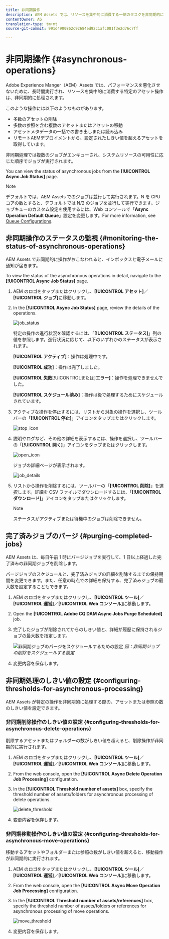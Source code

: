 ```yaml
---
title: 非同期操作
description: AEM Assets では、リソースを集中的に消費する一部のタスクを非同期的に処理することでパフォーマンスを最適化します。
contentOwner: AG
translation-type: tm+mt
source-git-commit: 991d4900862c92684ed92c1afc081f3e2d76c7ff

---
```



# 非同期操作 {#asynchronous-operations}

Adobe Experience Manger（AEM）Assets では、パフォーマンスを悪化させないために、長時間実行され、リソースを集中的に消費する特定のアセット操作は、非同期的に処理されます。

このような操作には以下のようなものがあります。

* 多数のアセットの削除
* 多数の参照を含む複数のアセットまたはアセットの移動
* アセットメタデータの一括での書き出しまたは読み込み
* リモートAEMデプロイメントから、設定されたしきい値を超えるアセットを取得しています。

非同期処理では複数のジョブがエンキューされ、システムリソースの可用性に応じた順序でジョブが実行されます。

You can view the status of asynchronous jobs from the **[!UICONTROL Async Job Status]** page.

>[!NOTE]
>
>デフォルトでは、AEM Assets でのジョブは並行して実行されます。N を CPU コアの数とすると、デフォルトでは N/2 のジョブを並行して実行できます。ジョブキューのカスタム設定を使用するには、Web コンソールで「**Async Operation Default Queue**」設定を変更します。For more information, see [Queue Configurations](https://sling.apache.org/documentation/bundles/apache-sling-eventing-and-job-handling.html#queue-configurations).

## 非同期操作のステータスの監視 {#monitoring-the-status-of-asynchronous-operations}

AEM Assets で非同期的に操作がおこなわれると、インボックスと電子メールに通知が届きます。

To view the status of the asynchronous operations in detail, navigate to the **[!UICONTROL Async Job Status]** page.

1. AEM のロゴをタップまたはクリックし、**[!UICONTROL アセット]**／**[!UICONTROL ジョブ]**&#x200B;に移動します。
1. In the **[!UICONTROL Async Job Status]** page, review the details of the operations.

   ![job_status](assets/job_status.png)

   特定の操作の進行状況を確認するには、「**[!UICONTROL ステータス]**」列の値を参照します。進行状況に応じて、以下のいずれかのステータスが表示されます。

   **[!UICONTROL アクティブ]**：操作は処理中です。

   **[!UICONTROL 成功]**：操作は完了しました。

   **[!UICONTROL 失敗**[!UICONTROL &#x200B;または&#x200B;]**エラー]**：操作を処理できませんでした。

   **[!UICONTROL スケジュール済み]**：操作は後で処理するためにスケジュールされています。

1. アクティブな操作を停止するには、リストから対象の操作を選択し、ツールバーの「**[!UICONTROL 停止]**」アイコンをタップまたはクリックします。

   ![stop_icon](assets/stop_icon.png)

1. 説明やログなど、その他の詳細を表示するには、操作を選択し、ツールバーの「**[!UICONTROL 開く]**」アイコンをタップまたはクリックします。

   ![open_icon](assets/open_icon.png)

   ジョブの詳細ページが表示されます。

   ![job_details](assets/job_details.png)

1. リストから操作を削除するには、ツールバーの「**[!UICONTROL 削除]**」を選択します。詳細を CSV ファイルでダウンロードするには、「**[!UICONTROL ダウンロード]**」アイコンをタップまたはクリックします。

   >[!NOTE]
   >
   >ステータスがアクティブまたは待機中のジョブは削除できません。

## 完了済みジョブのパージ {#purging-completed-jobs}

AEM Assets は、毎日午前 1 時にパージジョブを実行して、1 日以上経過した完了済みの非同期ジョブを削除します。

パージジョブのスケジュールと、完了済みジョブの詳細を削除するまでの保持期間を変更できます。また、任意の時点での詳細を保持する、完了済みジョブの最大数を設定することもできます。

1. AEM のロゴをタップまたはクリックし、**[!UICONTROL ツール]**／**[!UICONTROL 運営]**／**[!UICONTROL Web コンソール]**&#x200B;に移動します。
1. Open the **[!UICONTROL Adobe CQ DAM Async Jobs Purge Scheduled]** job.
1. 完了したジョブが削除されてからのしきい値と、詳細が履歴に保持されるジョブの最大数を指定します。

   ![非同期ジョブのパージをスケジュールするための設定](assets/configmgr_purge_asyncjobs.png)
   *図：非同期ジョブの削除をスケジュールする設定*

1. 変更内容を保存します。

## 非同期処理のしきい値の設定 {#configuring-thresholds-for-asynchronous-processing}

AEM Assets が特定の操作を非同期的に処理する際の、アセットまたは参照の数のしきい値を設定できます。

### 非同期削除操作のしきい値の設定 {#configuring-thresholds-for-asynchronous-delete-operations}

削除するアセットまたはフォルダーの数がしきい値を超えると、削除操作が非同期的に実行されます。

1. AEM のロゴをタップまたはクリックし、**[!UICONTROL ツール]**／**[!UICONTROL 運営]**／**[!UICONTROL Web コンソール]**&#x200B;に移動します。
1. From the web console, open the **[!UICONTROL Async Delete Operation Job Processing]** configuration.
1. In the **[!UICONTROL Threshold number of assets]** box, specify the threshold number of assets/folders for asynchronous processing of delete operations.

   ![delete_threshold](assets/delete_threshold.png)

1. 変更内容を保存します。

### 非同期移動操作のしきい値の設定 {#configuring-thresholds-for-asynchronous-move-operations}

移動するアセットやフォルダーまたは参照の数がしきい値を超えると、移動操作が非同期的に実行されます。

1. AEM のロゴをタップまたはクリックし、**[!UICONTROL ツール]**／**[!UICONTROL 運営]**／**[!UICONTROL Web コンソール]**&#x200B;に移動します。
1. From the web console, open the **[!UICONTROL Async Move Operation Job Processing]** configuration.
1. In the **[!UICONTROL Threshold number of assets/references]** box, specify the threshold number of assets/folders or references for asynchronous processing of move operations.

   ![move_threshold](assets/move_threshold.png)

1. 変更内容を保存します。
